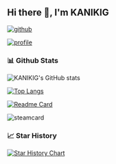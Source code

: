 

## Hi there 👋, I'm KANIKIG

[![github](https://img.shields.io/badge/GitHub-181717.svg?style=for-the-badge&logo=GitHub&logoColor=white)](https://github.com/KANIKIG)

[![profile](https://komarev.com/ghpvc/?username=KANIKIG&style=flat-square)](https://github.com/KANIKIG)

### 📊 Github Stats

![KANIKIG's GitHub stats](https://github-readme-stats.vercel.app/api?username=KANIKIG&count_private=true&show_icons=true&theme=tokyonight)

[![Top Langs](https://github-readme-stats.vercel.app/api/top-langs/?username=KANIKIG&layout=compact&theme=tokyonight&hide=Jupyter%20Notebook,NASL,Makefile)](https://github.com/anuraghazra/github-readme-stats)

[![Readme Card](https://github-readme-stats.vercel.app/api/pin/?username=KANIKIG&repo=Multi-EasyGost&theme=tokyonight)](https://github.com/anuraghazra/github-readme-stats)

![steamcard](https://steamcard.vercel.app/card/76561198840426561/badge,group)

### 📈 Star History

[![Star History Chart](https://api.star-history.com/svg?repos=KANIKIG/Multi-EasyGost&type=Date)](https://star-history.com/#KANIKIG/Multi-EasyGost&Date)


<!--
**KANIKIG/KANIKIG** is a ✨ _special_ ✨ repository because its `README.md` (this file) appears on your GitHub profile.

Here are some ideas to get you started:

- 🔭 I’m currently working on ...
- 🌱 I’m currently learning ...
- 👯 I’m looking to collaborate on ...
- 🤔 I’m looking for help with ...
- 💬 Ask me about ...
- 📫 How to reach me: ...
- 😄 Pronouns: ...
- ⚡ Fun fact: ...
-->

